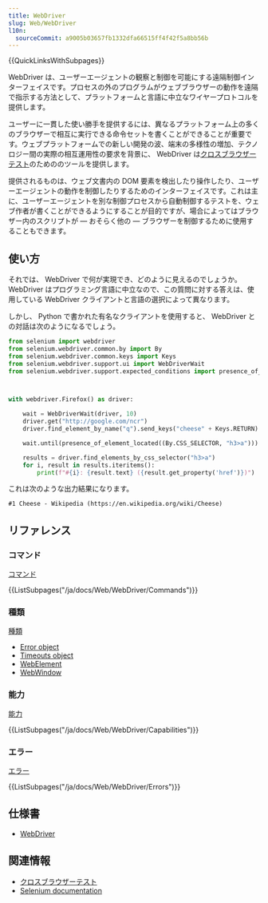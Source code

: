 ```yaml
---
title: WebDriver
slug: Web/WebDriver
l10n:
  sourceCommit: a9005b03657fb1332dfa66515ff4f42f5a8bb56b
---
```


{{QuickLinksWithSubpages}}

WebDriver は、ユーザーエージェントの観察と制御を可能にする遠隔制御インターフェイスです。プロセスの外のプログラムがウェブブラウザーの動作を遠隔で指示する方法として、プラットフォームと言語に中立なワイヤープロトコルを提供します。

ユーザーに一貫した使い勝手を提供するには、異なるプラットフォーム上の多くのブラウザーで相互に実行できる命令セットを書くことができることが重要です。ウェブプラットフォームでの新しい開発の波、端末の多様性の増加、テクノロジー間の実際の相互運用性の要求を背景に、 WebDriver は[クロスブラウザーテスト](/ja/docs/Learn/Tools_and_testing/Cross_browser_testing/Introduction)のためののツールを提供します。

提供されるものは、ウェブ文書内の DOM 要素を検出したり操作したり、ユーザーエージェントの動作を制御したりするためのインターフェイスです。これは主に、ユーザーエージェントを別な制御プロセスから自動制御するテストを、ウェブ作者が書くことができるようにすることが目的ですが、場合によってはブラウザー内のスクリプトが — おそらく他の — ブラウザーを制御するために使用することもできます。

## 使い方

それでは、 WebDriver で何が実現でき、どのように見えるのでしょうか。 WebDriver はプログラミング言語に中立なので、この質問に対する答えは、使用している WebDriver クライアントと言語の選択によって異なります。

しかし、 Python で書かれた有名なクライアントを使用すると、 WebDriver との対話は次のようになるでしょう。

```python
from selenium import webdriver
from selenium.webdriver.common.by import By
from selenium.webdriver.common.keys import Keys
from selenium.webdriver.support.ui import WebDriverWait
from selenium.webdriver.support.expected_conditions import presence_of_element_located



with webdriver.Firefox() as driver:

    wait = WebDriverWait(driver, 10)
    driver.get("http://google.com/ncr")
    driver.find_element_by_name("q").send_keys("cheese" + Keys.RETURN)

    wait.until(presence_of_element_located((By.CSS_SELECTOR, "h3>a")))

    results = driver.find_elements_by_css_selector("h3>a")
    for i, result in results.iteritems():
        print(f"#{i}: {result.text} ({result.get_property('href')})")
```

これは次のような出力結果になります。

```
#1 Cheese - Wikipedia (https://en.wikipedia.org/wiki/Cheese)
```

## リファレンス

### コマンド

[コマンド](/ja/docs/Web/WebDriver/Commands)

{{ListSubpages("/ja/docs/Web/WebDriver/Commands")}}

### 種類

[種類](/ja/docs/Web/WebDriver/Types)

- [Error object](/ja/docs/Web/WebDriver/Errors#payload)
- [Timeouts object](/ja/docs/Web/WebDriver/Timeouts)
- [WebElement](/ja/docs/Web/WebDriver/WebElement)
- [WebWindow](/ja/docs/Web/WebDriver/WebWindow)

### 能力

[能力](/ja/docs/Web/WebDriver/Capabilities)

{{ListSubpages("/ja/docs/Web/WebDriver/Capabilities")}}

### エラー

[エラー](/ja/docs/Web/WebDriver/Errors)

{{ListSubpages("/ja/docs/Web/WebDriver/Errors")}}

## 仕様書

- [WebDriver](https://w3c.github.io/webdriver/)

## 関連情報

- [クロスブラウザーテスト](/ja/docs/Learn/Tools_and_testing/Cross_browser_testing)
- [Selenium documentation](https://www.selenium.dev/documentation/)
